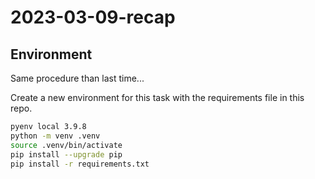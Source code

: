 # 2023-03-09-recap

## Environment

Same procedure than last time...

Create a new environment for this task with the requirements file in this repo.

```BASH
pyenv local 3.9.8
python -m venv .venv
source .venv/bin/activate
pip install --upgrade pip 
pip install -r requirements.txt
```
